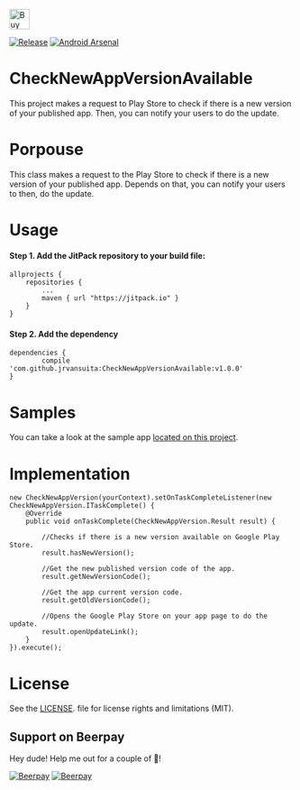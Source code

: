  <a href='https://ko-fi.com/A406JCM' target='_blank'><img height='36' style='border:0px;height:36px;' src='https://az743702.vo.msecnd.net/cdn/kofi4.png?v=f' border='0' alt='Buy Me a Coffee at ko-fi.com' /></a>

[![Release](https://jitpack.io/v/jrvansuita/CheckNewAppVersionAvailable.svg)](https://jitpack.io/#jrvansuita/CheckNewAppVersionAvailable)
[![Android Arsenal](https://img.shields.io/badge/Android%20Arsenal-CheckNewAppVersionAvailable-green.svg?style=true)](https://android-arsenal.com/details/1/4573)


# CheckNewAppVersionAvailable
This project makes a request to Play Store to check if there is a new version of your published app. Then, you can notify your users to do the update.

# Porpouse

This class makes a request to the Play Store to check if there is a new version of your published app. Depends on that, you can notify your users to then,  do the update.


# Usage

#### Step 1. Add the JitPack repository to your build file:

    allprojects {
		repositories {
			...
			maven { url "https://jitpack.io" }
		}
	}

#### Step 2. Add the dependency

    dependencies {
	        compile 'com.github.jrvansuita:CheckNewAppVersionAvailable:v1.0.0'
	}

# Samples
 You can take a look at the sample app [located on this project](/app/).

# Implementation

    new CheckNewAppVersion(yourContext).setOnTaskCompleteListener(new CheckNewAppVersion.ITaskComplete() {
        @Override
        public void onTaskComplete(CheckNewAppVersion.Result result) {

            //Checks if there is a new version available on Google Play Store.
            result.hasNewVersion();

            //Get the new published version code of the app.
            result.getNewVersionCode();

            //Get the app current version code.
            result.getOldVersionCode();

            //Opens the Google Play Store on your app page to do the update.
            result.openUpdateLink();
        }
    }).execute();

   
# License
See the [LICENSE](/LICENSE.txt). file for license rights and limitations (MIT).

## Support on Beerpay
Hey dude! Help me out for a couple of :beers:!

[![Beerpay](https://beerpay.io/jrvansuita/CheckNewAppVersionAvailable/badge.svg?style=beer-square)](https://beerpay.io/jrvansuita/CheckNewAppVersionAvailable)  [![Beerpay](https://beerpay.io/jrvansuita/CheckNewAppVersionAvailable/make-wish.svg?style=flat-square)](https://beerpay.io/jrvansuita/CheckNewAppVersionAvailable?focus=wish)